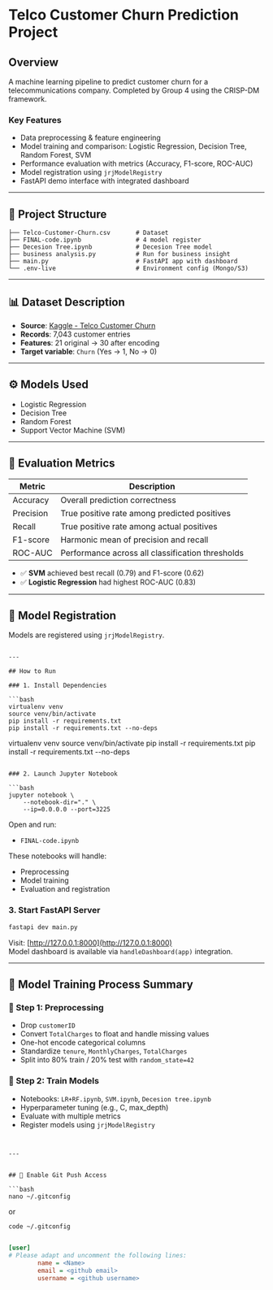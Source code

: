 # Telco Customer Churn Prediction Project

## Overview
A machine learning pipeline to predict customer churn for a telecommunications company. Completed by Group 4 using the CRISP-DM framework.

### Key Features
- Data preprocessing & feature engineering
- Model training and comparison: Logistic Regression, Decision Tree, Random Forest, SVM
- Performance evaluation with metrics (Accuracy, F1-score, ROC-AUC)
- Model registration using `jrjModelRegistry`
- FastAPI demo interface with integrated dashboard

---

## 📂 Project Structure

```
├── Telco-Customer-Churn.csv       # Dataset
├── FINAL-code.ipynb               # 4 model register
├── Decesion Tree.ipynb            # Decesion Tree model
├── business analysis.py           # Run for business insight
├── main.py                        # FastAPI app with dashboard
└── .env-live                      # Environment config (Mongo/S3)
```

---

## 📊 Dataset Description

- **Source**: [Kaggle - Telco Customer Churn](https://www.kaggle.com/datasets/blastchar/telco-customer-churn)
- **Records**: 7,043 customer entries
- **Features**: 21 original → 30 after encoding
- **Target variable**: `Churn` (Yes → 1, No → 0)

---

## ⚙️ Models Used

- Logistic Regression
- Decision Tree
- Random Forest
- Support Vector Machine (SVM)

---

## 🧠 Evaluation Metrics

| Metric      | Description                                   |
|-------------|-----------------------------------------------|
| Accuracy    | Overall prediction correctness                |
| Precision   | True positive rate among predicted positives  |
| Recall      | True positive rate among actual positives     |
| F1-score    | Harmonic mean of precision and recall         |
| ROC-AUC     | Performance across all classification thresholds |

- ✅ **SVM** achieved best recall (0.79) and F1-score (0.62)
- ✅ **Logistic Regression** had highest ROC-AUC (0.83)

---

## 🧪 Model Registration

Models are registered using `jrjModelRegistry`. 
```

---

## How to Run

### 1. Install Dependencies

```bash
virtualenv venv
source venv/bin/activate
pip install -r requirements.txt
pip install -r requirements.txt --no-deps

```
virtualenv venv
source venv/bin/activate
pip install -r requirements.txt
pip install -r requirements.txt --no-deps
```

### 2. Launch Jupyter Notebook

```bash
jupyter notebook \
    --notebook-dir="." \
    --ip=0.0.0.0 --port=3225
```
Open and run:
- `FINAL-code.ipynb`

These notebooks will handle:
- Preprocessing
- Model training
- Evaluation and registration

### 3. Start FastAPI Server

```bash
fastapi dev main.py
```

Visit: [http://127.0.0.1:8000](http://127.0.0.1:8000)  
Model dashboard is available via `handleDashboard(app)` integration.

---

## 🔁 Model Training Process Summary

### 🔹 Step 1: Preprocessing
- Drop `customerID`
- Convert `TotalCharges` to float and handle missing values
- One-hot encode categorical columns
- Standardize `tenure`, `MonthlyCharges`, `TotalCharges`
- Split into 80% train / 20% test with `random_state=42`

### 🔹 Step 2: Train Models
- Notebooks: `LR+RF.ipynb`, `SVM.ipynb`, `Decesion tree.ipynb`
- Hyperparameter tuning (e.g., C, max_depth)
- Evaluate with multiple metrics
- Register models using `jrjModelRegistry`

```


---


## 🔐 Enable Git Push Access

```bash
nano ~/.gitconfig
```

or

```bash
code ~/.gitconfig
```

```ini

[user]
# Please adapt and uncomment the following lines:
        name = <Name>
        email = <github email>
        username = <github username>
